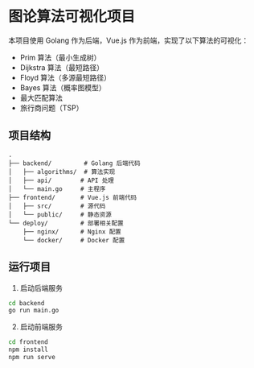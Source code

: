 # 图论算法可视化项目

本项目使用 Golang 作为后端，Vue.js 作为前端，实现了以下算法的可视化：
- Prim 算法（最小生成树）
- Dijkstra 算法（最短路径）
- Floyd 算法（多源最短路径）
- Bayes 算法（概率图模型）
- 最大匹配算法
- 旅行商问题（TSP）

## 项目结构
```
.
├── backend/         # Golang 后端代码
│   ├── algorithms/  # 算法实现
│   ├── api/        # API 处理
│   └── main.go     # 主程序
├── frontend/       # Vue.js 前端代码
│   ├── src/        # 源代码
│   └── public/     # 静态资源
└── deploy/         # 部署相关配置
    ├── nginx/      # Nginx 配置
    └── docker/     # Docker 配置
```

## 运行项目
1. 启动后端服务
```bash
cd backend
go run main.go
```

2. 启动前端服务
```bash
cd frontend
npm install
npm run serve
```
